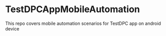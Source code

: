 # TestDPCAppMobileAutomation
This repo covers mobile automation scenarios for TestDPC app on android device
